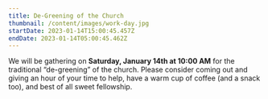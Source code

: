 ```yaml
---
title: De-Greening of the Church
thumbnail: /content/images/work-day.jpg
startDate: 2023-01-14T15:00:45.457Z
endDate: 2023-01-14T05:00:45.462Z
---
```

We will be gathering on **Saturday, January 14th at 10:00 AM** for the traditional “de-greening” of the church. Please consider coming out and giving an hour of your time to help, have a warm cup of coffee (and a snack too), and best of all sweet fellowship.